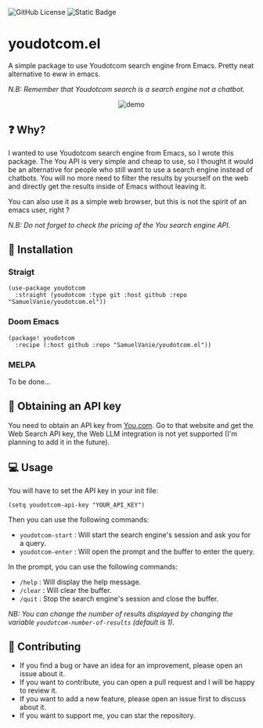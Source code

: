 ![GitHub License](https://img.shields.io/github/license/SamuelVanie/youdotcom.el)
![Static Badge](https://img.shields.io/badge/Emacs%20-%2029.1%20-%20orange)

# youdotcom.el

A simple package to use Youdotcom search engine from Emacs.
Pretty neat alternative to eww in emacs.

*N.B: Remember that Youdotcom search is a search engine not a chatbot.*

<p align="center">
  <img alt="demo" src="./demo_2.gif">
</p>


## ❓ Why?

I wanted to use Youdotcom search engine from Emacs, so I wrote this package.
The You API is very simple and cheap to use, so I thought it would be an alternative for people who still want to use a search engine instead of chatbots.
You will no more need to filter the results by yourself on the web and directly get the results inside of Emacs without leaving it.

You can also use it as a simple web browser, but this is not the spirit of an emacs user, right ?

*N.B: Do not forget to check the pricing of the You search engine API.*


## 💾 Installation

### Straigt

```elisp
(use-package youdotcom
  :straight (youdotcom :type git :host github :repo "SamuelVanie/youdotcom.el"))
```

### Doom Emacs

```elisp
(package! youdotcom
  :recipe (:host github :repo "SamuelVanie/youdotcom.el"))
```


### MELPA

To be done...


## 🔑 Obtaining an API key

You need to obtain an API key from [You.com](https://api.you.com/).
Go to that website and get the Web Search API key, the Web LLM integration is not yet supported (I'm planning to add it in the future).


## 💻 Usage

You will have to set the API key in your init file:

```elisp
(setq youdotcom-api-key "YOUR_API_KEY")
```

Then you can use the following commands:

- `youdotcom-start` : Will start the search engine's session and ask you for a query.
- `youdotcom-enter` : Will open the prompt and the buffer to enter the query.

In the prompt, you can use the following commands:

- `/help` : Will display the help message.
- `/clear` : Will clear the buffer.
- `/quit` : Stop the search engine's session and close the buffer.

*NB: You can change the number of results displayed by changing the variable `youdotcom-number-of-results` (default is 1).*

## 👊 Contributing

- If you find a bug or have an idea for an improvement, please open an issue about it.
- If you want to contribute, you can open a pull request and I will be happy to review it.
- If you want to add a new feature, please open an issue first to discuss about it.
- If you want to support me, you can star the repository.
